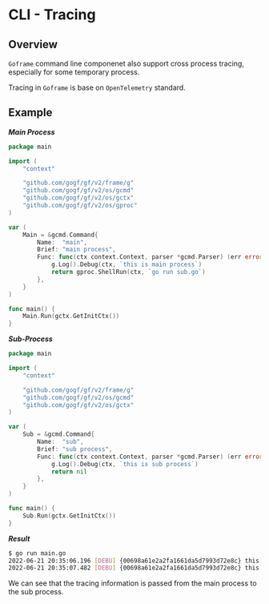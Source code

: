 # CLI - Tracing

## Overview

`Goframe` command line componenet also support cross process tracing, especially for some temporary process.

Tracing in `Goframe` is base on `OpenTelemetry` standard.

## Example

***Main Process***

```go
package main

import (
    "context"

    "github.com/gogf/gf/v2/frame/g"
    "github.com/gogf/gf/v2/os/gcmd"
    "github.com/gogf/gf/v2/os/gctx"
    "github.com/gogf/gf/v2/os/gproc"
)

var (
    Main = &gcmd.Command{
        Name:  "main",
        Brief: "main process",
        Func: func(ctx context.Context, parser *gcmd.Parser) (err error) {
            g.Log().Debug(ctx, `this is main process`)
            return gproc.ShellRun(ctx, `go run sub.go`)
        },
    }
)

func main() {
    Main.Run(gctx.GetInitCtx())
}
```

***Sub-Process***

```go
package main

import (
    "context"

    "github.com/gogf/gf/v2/frame/g"
    "github.com/gogf/gf/v2/os/gcmd"
    "github.com/gogf/gf/v2/os/gctx"
)

var (
    Sub = &gcmd.Command{
        Name:  "sub",
        Brief: "sub process",
        Func: func(ctx context.Context, parser *gcmd.Parser) (err error) {
            g.Log().Debug(ctx, `this is sub process`)
            return nil
        },
    }
)

func main() {
    Sub.Run(gctx.GetInitCtx())
}
```

***Result***

```bash
$ go run main.go
2022-06-21 20:35:06.196 [DEBU] {00698a61e2a2fa1661da5d7993d72e8c} this is main process
2022-06-21 20:35:07.482 [DEBU] {00698a61e2a2fa1661da5d7993d72e8c} this is sub process
```

We can see that the tracing information is passed from the main process to the sub process.
